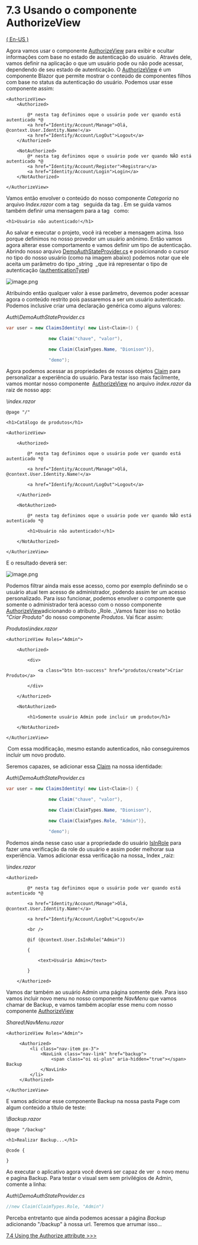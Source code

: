 # 7.3 Usando o componente AuthorizeView

[( En-US )](/docs/7.3-Using-the-AuthorizeView-component.md)

Agora vamos usar o componente [AuthorizeView](https://docs.microsoft.com/pt-br/dotnet/api/microsoft.aspnetcore.components.authorization.authorizeview?view=aspnetcore-5.0) para exibir e ocultar  informações com base no estado de autenticação do usuário.  Através dele, vamos definir na aplicação o que um usuário pode ou não pode acessar, dependendo de seu estado de autenticação. O [AuthorizeView](https://docs.microsoft.com/pt-br/dotnet/api/microsoft.aspnetcore.components.authorization.authorizeview?view=aspnetcore-5.0) é um componente Blazor que permite mostrar o conteúdo de componentes filhos com base no status da autenticação do usuário. Podemos usar esse componente assim:

```razor
<AuthorizeView>
    <Authorized>

        @* nesta tag definimos oque o usuário pode ver quando está autenticado *@
        <a href="Identity/Account/Manage">Olá, @context.User.Identity.Name!</a>
        <a href="Identify/Account/LogOut">Logout</a>
    </Authorized>

    <NotAuthorized>
        @* nesta tag definimos oque o usuário pode ver quando NÃO está autenticado *@
        <a href="Identity/Account/Register">Registrar</a> 
        <a href="Identity/Account/Login">Login</a>
    </NotAuthorized>

</AuthorizeView>
```

 Vamos então envolver o conteúdo do nosso componente _Categoria_ no arquivo _Index.razor_ com a tag _<AuthorizeView>_  seguida da tag _<Authorized>_. Em se guida vamos também definir uma mensagem para a tag _<NotAuthorized>_  como: 

```razor
<h1>Usuário não autenticado!</h1>
```

Ao salvar e executar o projeto, você irá receber a mensagem acima. Isso porque definimos no nosso provedor um usuário anônimo. Então vamos agora alterar esse comportamento e vamos definir um tipo de autenticação. Abrindo nosso arquivo [DemoAuthStateProvider.cs](../Catalogo_Blazor/Client/Auth/DemoAuthStateProvider.cs) e posicionando o cursor no tipo do nosso usuário (como na imagem abaixo) podemos notar que ele aceita um parâmetro do tipo _string  _que irá representar o tipo de autenticação ([authenticationType](https://docs.microsoft.com/pt-br/dotnet/api/system.security.principal.iidentity.authenticationtype?view=net-5.0#System_Security_Principal_IIdentity_AuthenticationType))

![image.png](img/7.3a.png)

Atribuindo então qualquer valor à esse parâmetro, devemos poder acessar agora o conteúdo restrito pois passaremos a ser um usuário autenticado. Podemos inclusive criar uma declaração genérica como alguns valores:

_Auth\DemoAuthStateProvider.cs_
```c#
var user = new ClaimsIdentity( new List<Claim>() {

                new Claim("chave", "valor"),

                new Claim(ClaimTypes.Name, "Dionison")},

                "demo");
```

Agora podemos acessar as propriedades de nossos objetos [Claim](https://docs.microsoft.com/pt-br/dotnet/api/system.identitymodel.claims.claim?view=netframework-4.8) para personalizar a experiência do usuário. Para testar isso mais facilmente, vamos montar nosso componente  [AuthorizeView](https://docs.microsoft.com/pt-br/dotnet/api/microsoft.aspnetcore.components.authorization.authorizeview?view=aspnetcore-5.0) no arquivo _index.razor_ da raiz de nosso app:

_\index.razor_
```razor
@page "/"

<h1>Catálogo de produtos</h1>

<AuthorizeView>

    <Authorized>

        @* nesta tag definimos oque o usuário pode ver quando está autenticado *@

        <a href="Identity/Account/Manage">Olá, @context.User.Identity.Name!</a>

        <a href="Identify/Account/LogOut">Logout</a>

    </Authorized>

    <NotAuthorized>

        @* nesta tag definimos oque o usuário pode ver quando NÃO está autenticado *@

        <h1>Usuário não autenticado!</h1>

    </NotAuthorized>

</AuthorizeView>
```

E o resultado deverá ser:

![image.png](img/7.3b.png)

Podemos filtrar ainda mais esse acesso, como por exemplo definindo se o usuário atual tem acesso de administrador, podendo assim ter um acesso personalizado. Para isso funcionar, podemos envolver o componente que somente o administrador terá acesso com o nosso componente  [AuthorizeView](https://docs.microsoft.com/pt-br/dotnet/api/microsoft.aspnetcore.components.authorization.authorizeview?view=aspnetcore-5.0)adicionando o atributo _Role. _Vamos fazer isso no botão _"Criar Produto"_ do nosso componente _Produtos_. Vai ficar assim:

_Produtos\index.razor_
```razor
<AuthorizeView Roles="Admin">

    <Authorized>

        <div>

            <a class="btn btn-success" href="produtos/create">Criar Produto</a>

        </div>

    </Authorized>

    <NotAuthorized>

        <h1>Somente usuário Admin pode incluir um produto</h1>

    </NotAuthorized>

</AuthorizeView>
```

 Com essa modificação, mesmo estando autenticados, não conseguiremos incluir um novo produto.

Seremos capazes, se adicionar essa [Claim](https://docs.microsoft.com/pt-br/dotnet/api/system.identitymodel.claims.claim?view=netframework-4.8) na nossa identidade:

_Auth\DemoAuthStateProvider.cs_
```c#
var user = new ClaimsIdentity( new List<Claim>() {

                new Claim("chave", "valor"),

                new Claim(ClaimTypes.Name, "Dionison"),

                new Claim(ClaimTypes.Role, "Admin")},

                "demo");
```

Podemos ainda nesse caso usar a propriedade do usuário [IsInRole](https://docs.microsoft.com/pt-br/dotnet/api/microsoft.visualbasic.applicationservices.user.isinrole?view=net-5.0) para fazer uma verificação da role do usuário e assim poder melhorar sua experiência. Vamos adicionar essa verificação na nossa_ Index _raiz:

_\index.razor_
```razor
<Authorized>

        @* nesta tag definimos oque o usuário pode ver quando está autenticado *@

        <a href="Identity/Account/Manage">Olá, @context.User.Identity.Name!</a>

        <a href="Identify/Account/LogOut">Logout</a>

        <br />

        @if (@context.User.IsInRole("Admin"))

        {

            <text>Usuário Admin</text>

        }

    </Authorized>
```

Vamos dar também ao usuário Admin uma página somente dele. Para isso vamos incluir novo menu no nosso componente _NavMenu_ que vamos chamar de Backup, e vamos também acoplar esse menu com nosso componente [AuthorizeView](https://docs.microsoft.com/pt-br/dotnet/api/microsoft.aspnetcore.components.authorization.authorizeview?view=aspnetcore-5.0)

_Shared\NavMenu.razor_
```razor
<AuthorizeView Roles="Admin">

     <Authorized> 
         <li class="nav-item px-3"> 
             <NavLink class="nav-link" href="backup"> 
                 <span class="oi oi-plus" aria-hidden="true"></span> Backup 
             </NavLink> 
         </li> 
     </Authorized> 

</AuthorizeView>
```

E vamos adicionar esse componente Backup na nossa pasta Page com algum conteúdo a título de teste:

_\Backup.razor_
```razor
@page "/backup"

<h1>Realizar Backup...</h1>

@code {

}
```

Ao executar o aplicativo agora você deverá ser capaz de ver  o novo menu e pagina Backup. Para testar o visual sem sem privilégios de Admin, comente a linha:

_Auth\DemoAuthStateProvider.cs_
```c#
//new Claim(ClaimTypes.Role, "Admin")
```

Perceba entretanto que ainda podemos acessar a página _Backup_ adicionando "/backup" à nossa url. Teremos que arrumar isso...

[7.4 Using the Authorize attribute >>>](/docs/7.4-Using-the-Authorize-attribute.md)

